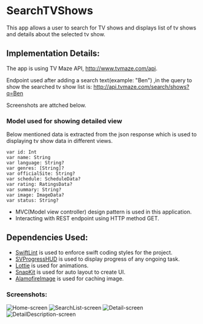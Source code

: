 # SearchTVShows

This app allows a user to search for TV shows and displays list of tv shows and details about the selected tv show.

## Implementation Details:

The app is using TV Maze API, http://www.tvmaze.com/api.

Endpoint used after adding a search text(example: "Ben") ,in the query to show the searched tv show list is:
http://api.tvmaze.com/search/shows?q=Ben

Screenshots are attched below.

### Model used for showing detailed view

Below mentioned data is extracted from the json response which is used to displaying tv show data in different views.

```
var id: Int
var name: String
var language: String?
var genres: [String]?
var officialSite: String?
var schedule: ScheduleData?
var rating: RatingsData?
var summary: String?
var image: ImageData?
var status: String?
```

- MVC(Model view controller) design pattern is used in this application.
- Interacting with REST endpoint using HTTP method GET.

## Dependencies Used:
- [SwiftLint](https://github.com/realm/SwiftLint) is used to enforce swift coding styles for the project.
- [SVProgressHUD](https://github.com/SVProgressHUD/SVProgressHUD) is used to display progress of any ongoing task.
- [Lottie](https://github.com/airbnb/lottie-ios) is used for animations.
- [SnapKit](https://github.com/SnapKit/SnapKit) is used for auto layout to create UI.
- [AlamofireImage](https://github.com/Alamofire/AlamofireImage) is used for caching image.

### Screenshots:

![Home-screen](docs/HomeScreen.png)
![SearchList-screen](docs/SearchListScreen.png)
![Detail-screen](docs/DetailScreen.png)
![DetailDescription-screen](docs/DetailDescription.png)



